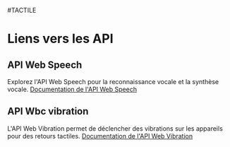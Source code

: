 #TACTILE
# Liens vers les API
## API Web Speech
Explorez l'API Web Speech pour la reconnaissance vocale et la synthèse vocale.
[Documentation de l'API Web Speech](https://developer.mozilla.org/fr/docs/Web/API/Web_Speech_API)

## API Wbc vibration
L'API Web Vibration permet de déclencher des vibrations sur les appareils pour des retours tactiles.
[Documentation de l'API Web Vibration](https://developer.mozilla.org/fr/docs/Web/API/Vibration_API)
